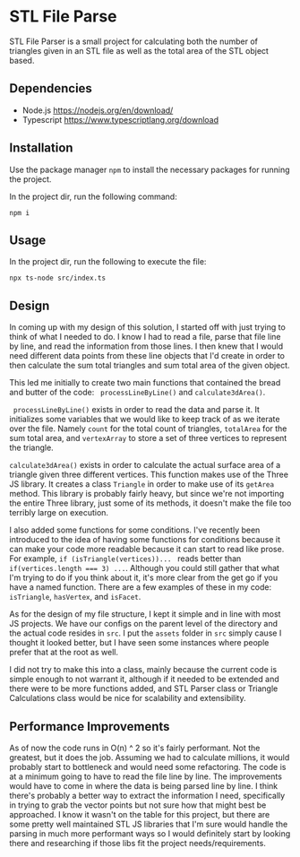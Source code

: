 # STL File Parse

STL File Parser is a small project for calculating both the number of triangles given in an STL file as well as the total area of the
STL object based.

## Dependencies
- Node.js https://nodejs.org/en/download/
- Typescript https://www.typescriptlang.org/download

## Installation

Use the package manager ```npm``` to install the necessary packages for running the project.

In the project dir, run the following command:

```
npm i
```

## Usage

In the project dir, run the following to execute the file:

```
npx ts-node src/index.ts
```

## Design

In coming up with my design of this solution, I started off with just trying to think of what I needed to do. I know I had to read a file, parse that file line by line, and read the information from those lines. I then knew that I would need different data points from these line objects that I'd create in order to then calculate the sum total triangles
and sum total area of the given object. 

This led me initially to create two main functions that contained the bread and butter of the code: ``` processLineByLine()``` and ```calculate3dArea()```.

``` processLineByLine()``` exists in order to read the data and parse it. It initializes some variables that we would like to keep track of as we iterate over the file. Namely ```count``` for the total count of triangles, ```totalArea``` for the sum total area, and ```vertexArray``` to store a set of three vertices to represent the triangle. 


```calculate3dArea()``` exists in order to calculate the actual surface area of a triangle given three different vertices. This function makes use of the Three JS library. It creates a class ```Triangle``` in order to make use of its ```getArea``` method. This library is probably fairly heavy, but since we're not importing the entire Three library, just some of its methods, it doesn't make the file too terribly large on execution.

I also added some functions for some conditions. I've recently been introduced to the idea of having some functions for conditions because it can make your code more readable because it can start to read like prose. For example, ```if (isTriangle(vertices))... ``` reads better than ```if(vertices.length === 3) ...```. Although you could still gather that what I'm trying to do if you think about it, it's more clear from the get go if you have a named function. There are a few examples of these in my code: ```isTriangle```, ```hasVertex```, and ```isFacet```. 

As for the design of my file structure, I kept it simple and in line with most JS projects. We have our configs on the parent level of the directory and the actual code resides in ```src```. I put the ```assets``` folder in ```src``` simply cause I thought it looked better, but I have seen some instances where people prefer that at the root as well. 

I did not try to make this into a class, mainly because the current code is simple enough to not warrant it, although if it needed to be extended and there were to be more functions added, and STL Parser class or Triangle Calculations class would be nice for scalability and extensibility. 

## Performance Improvements

As of now the code runs in O(n) ^ 2 so it's fairly performant. Not the greatest, but it does the job. Assuming we had to calculate millions, it would probably start to bottleneck and would need some refactoring. The code is at a minimum going to have to read the file line by line. The improvements would have to come in where the data is being parsed line by line. I think there's probably a better way to extract the information I need, specifically in trying to grab the vector points but not sure how that might best be approached. I know it wasn't on the table for this project, but there are some pretty well maintained STL JS libraries that I'm sure would handle the parsing in much more performant ways so I would definitely start by looking there and researching if those libs fit the project needs/requirements. 
